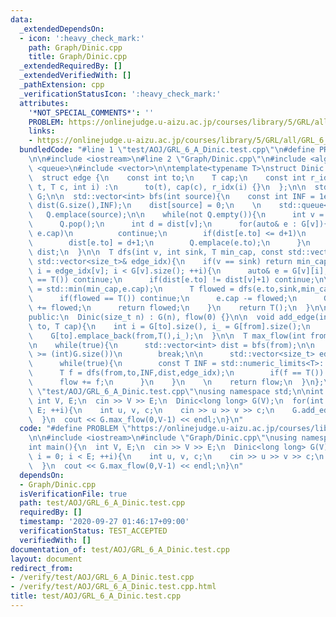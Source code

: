 ```yaml
---
data:
  _extendedDependsOn:
  - icon: ':heavy_check_mark:'
    path: Graph/Dinic.cpp
    title: Graph/Dinic.cpp
  _extendedRequiredBy: []
  _extendedVerifiedWith: []
  _pathExtension: cpp
  _verificationStatusIcon: ':heavy_check_mark:'
  attributes:
    '*NOT_SPECIAL_COMMENTS*': ''
    PROBLEM: https://onlinejudge.u-aizu.ac.jp/courses/library/5/GRL/all/GRL_6_A
    links:
    - https://onlinejudge.u-aizu.ac.jp/courses/library/5/GRL/all/GRL_6_A
  bundledCode: "#line 1 \"test/AOJ/GRL_6_A_Dinic.test.cpp\"\n#define PROBLEM \"https://onlinejudge.u-aizu.ac.jp/courses/library/5/GRL/all/GRL_6_A\"\
    \n\n#include <iostream>\n#line 2 \"Graph/Dinic.cpp\"\n#include <algorithm>\n#include\
    \ <queue>\n#include <vector>\n\ntemplate<typename T>\nstruct Dinic {\nprivate:\n\
    \  struct edge {\n    const int to;\n    T cap;\n    const int r_idx;\n    edge(int\
    \ t, T c, int i) :\n      to(t), cap(c), r_idx(i) {}\n  };\n\n  std::vector<std::vector<edge>>\
    \ G;\n\n  std::vector<int> bfs(int source){\n    const int INF = 1e9;\n\n    std::vector<int>\
    \ dist(G.size(),INF);\n    dist[source] = 0;\n    \n    std::queue<int> Q;\n \
    \   Q.emplace(source);\n\n    while(not Q.empty()){\n      int v = Q.front();\n\
    \      Q.pop();\n      int d = dist[v];\n      for(auto& e : G[v]){\n        if(not\
    \ e.cap)\n          continue;\n        if(dist[e.to] <= d+1)\n          continue;\n\
    \        dist[e.to] = d+1;\n        Q.emplace(e.to);\n      }\n    }\n    return\
    \ dist;\n  }\n\n  T dfs(int v, int sink, T min_cap, const std::vector<int>& dist,\
    \ std::vector<size_t>& edge_idx){\n    if(v == sink) return min_cap;\n    for(size_t&\
    \ i = edge_idx[v]; i < G[v].size(); ++i){\n      auto& e = G[v][i];\n      if(e.cap\
    \ == T()) continue;\n      if(dist[e.to] != dist[v]+1) continue;\n\n      T min_cap_\
    \ = std::min(min_cap,e.cap);\n      T flowed = dfs(e.to,sink,min_cap_,dist,edge_idx);\n\
    \      if(flowed == T()) continue;\n      e.cap -= flowed;\n      G[e.to][e.r_idx].cap\
    \ += flowed;\n      return flowed;\n    }\n    return T();\n  }\n\n  T flow;\n\
    public:\n  Dinic(size_t n) : G(n), flow(0) {}\n\n  void add_edge(int from, int\
    \ to, T cap){\n    int i = G[to].size(), i_ = G[from].size();\n    G[from].emplace_back(to,cap,i);\n\
    \    G[to].emplace_back(from,T(),i_);\n  }\n\n  T max_flow(int from, int to){\n\
    \n    while(true){\n      std::vector<int> dist = bfs(from);\n\n      if(dist[to]\
    \ >= (int)G.size())\n        break;\n\n      std::vector<size_t> edge_idx(G.size());\n\
    \      while(true){\n        const T INF = std::numeric_limits<T>::max();\n  \
    \      T f = dfs(from,to,INF,dist,edge_idx);\n        if(f == T()) break;\n  \
    \      flow += f;\n      }\n    }\n    \n    return flow;\n  }\n};\n\n#line 5\
    \ \"test/AOJ/GRL_6_A_Dinic.test.cpp\"\nusing namespace std;\n\nint main(){\n \
    \ int V, E;\n  cin >> V >> E;\n  Dinic<long long> G(V);\n  for(int i = 0; i <\
    \ E; ++i){\n    int u, v, c;\n    cin >> u >> v >> c;\n    G.add_edge(u,v,c);\n\
    \  }\n  cout << G.max_flow(0,V-1) << endl;\n}\n"
  code: "#define PROBLEM \"https://onlinejudge.u-aizu.ac.jp/courses/library/5/GRL/all/GRL_6_A\"\
    \n\n#include <iostream>\n#include \"Graph/Dinic.cpp\"\nusing namespace std;\n\n\
    int main(){\n  int V, E;\n  cin >> V >> E;\n  Dinic<long long> G(V);\n  for(int\
    \ i = 0; i < E; ++i){\n    int u, v, c;\n    cin >> u >> v >> c;\n    G.add_edge(u,v,c);\n\
    \  }\n  cout << G.max_flow(0,V-1) << endl;\n}\n"
  dependsOn:
  - Graph/Dinic.cpp
  isVerificationFile: true
  path: test/AOJ/GRL_6_A_Dinic.test.cpp
  requiredBy: []
  timestamp: '2020-09-27 01:46:17+09:00'
  verificationStatus: TEST_ACCEPTED
  verifiedWith: []
documentation_of: test/AOJ/GRL_6_A_Dinic.test.cpp
layout: document
redirect_from:
- /verify/test/AOJ/GRL_6_A_Dinic.test.cpp
- /verify/test/AOJ/GRL_6_A_Dinic.test.cpp.html
title: test/AOJ/GRL_6_A_Dinic.test.cpp
---
```

